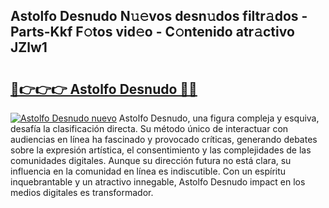 ## Astolfo Desnudo N𝚞𝚎vos desn𝚞dos filtr𝚊dos - Parts-Kkf F𝚘tos vid𝚎o - C𝚘ntenido atr𝚊ctivo JZlw1

# <h2><a href="http://mbavubn.tromn.icu/?c=Astolfo+Desnudo">🔗👉👉👉 Astolfo Desnudo 🔗🔗</a></h2>

[![Astolfo Desnudo nuevo](https://i.imgur.com/pEAQMta.gif)](http://mbavubn.tromn.icu/?c=Astolfo+Desnudo)
Astolfo Desnudo, una figura compleja y esquiva, desafía la clasificación directa. Su método único de interactuar con audiencias en línea ha fascinado y provocado críticas, generando debates sobre la expresión artística, el consentimiento y las complejidades de las comunidades digitales. Aunque su dirección futura no está clara, su influencia en la comunidad en línea es indiscutible. Con un espíritu inquebrantable y un atractivo innegable, Astolfo Desnudo impact en los medios digitales es transformador.
